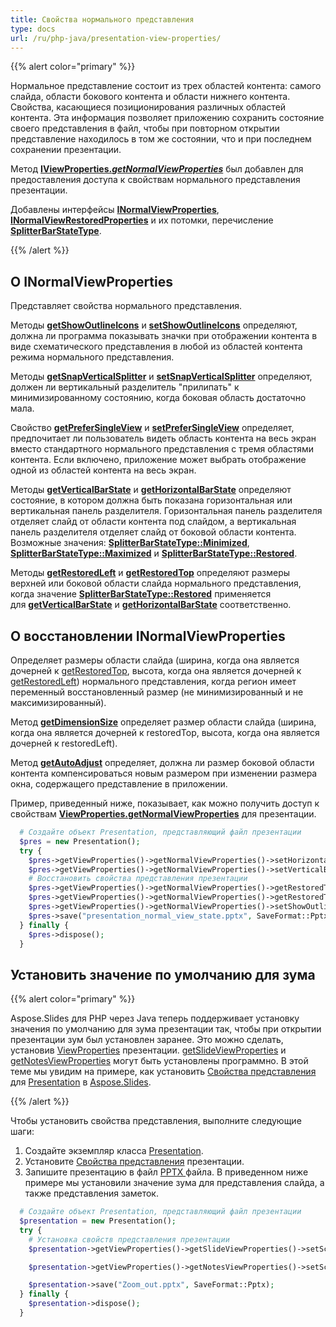 ```yaml
---
title: Свойства нормального представления
type: docs
url: /ru/php-java/presentation-view-properties/
---
```


{{% alert color="primary" %}} 

Нормальное представление состоит из трех областей контента: самого слайда, области бокового контента и области нижнего контента. Свойства, касающиеся позиционирования различных областей контента. Эта информация позволяет приложению сохранить состояние своего представления в файл, чтобы при повторном открытии представление находилось в том же состоянии, что и при последнем сохранении презентации.

Метод [**IViewProperties.*getNormalViewProperties***](https://reference.aspose.com/slides/php-java/aspose.slides/IViewProperties#getNormalViewProperties--) был добавлен для предоставления доступа к свойствам нормального представления презентации. 

Добавлены интерфейсы [**INormalViewProperties**](https://reference.aspose.com/slides/php-java/aspose.slides/INormalViewProperties), [**INormalViewRestoredProperties**](https://reference.aspose.com/slides/php-java/aspose.slides/INormalViewRestoredProperties) и их потомки, перечисление [**SplitterBarStateType**](https://reference.aspose.com/slides/php-java/aspose.slides/SplitterBarStateType).

{{% /alert %}} 


## **О INormalViewProperties** #
Представляет свойства нормального представления.

Методы [**getShowOutlineIcons**](https://reference.aspose.com/slides/php-java/aspose.slides/INormalViewProperties#getShowOutlineIcons--) и [**setShowOutlineIcons**](https://reference.aspose.com/slides/php-java/aspose.slides/INormalViewProperties#setShowOutlineIcons-boolean-) определяют, должна ли программа показывать значки при отображении контента в виде схематического представления в любой из областей контента режима нормального представления.

Методы [**getSnapVerticalSplitter**](https://reference.aspose.com/slides/php-java/aspose.slides/INormalViewProperties#getSnapVerticalSplitter--) и [**setSnapVerticalSplitter**](https://reference.aspose.com/slides/php-java/aspose.slides/INormalViewProperties#setSnapVerticalSplitter-boolean-) определяют, должен ли вертикальный разделитель "прилипать" к минимизированному состоянию, когда боковая область достаточно мала.

Свойство [**getPreferSingleView**](https://reference.aspose.com/slides/php-java/aspose.slides/INormalViewProperties#getPreferSingleView--) и [**setPreferSingleView**](https://reference.aspose.com/slides/php-java/aspose.slides/INormalViewProperties#setPreferSingleView-boolean-) определяет, предпочитает ли пользователь видеть область контента на весь экран вместо стандартного нормального представления с тремя областями контента. Если включено, приложение может выбрать отображение одной из областей контента на весь экран.

Методы [**getVerticalBarState**](https://reference.aspose.com/slides/php-java/aspose.slides/INormalViewProperties#getVerticalBarState--) и [**getHorizontalBarState**](https://reference.aspose.com/slides/php-java/aspose.slides/INormalViewProperties#getHorizontalBarState--) определяют состояние, в котором должна быть показана горизонтальная или вертикальная панель разделителя. Горизонтальная панель разделителя отделяет слайд от области контента под слайдом, а вертикальная панель разделителя отделяет слайд от боковой области контента. Возможные значения: [**SplitterBarStateType::Minimized**](https://reference.aspose.com/slides/php-java/aspose.slides/SplitterBarStateType#Minimized), [**SplitterBarStateType::Maximized**](https://reference.aspose.com/slides/php-java/aspose.slides/SplitterBarStateType#Maximized) и [**SplitterBarStateType::Restored**](https://reference.aspose.com/slides/php-java/aspose.slides/SplitterBarStateType#Restored).

Методы [**getRestoredLeft**](https://reference.aspose.com/slides/php-java/aspose.slides/INormalViewProperties#getRestoredLeft--) и [**getRestoredTop**](https://reference.aspose.com/slides/php-java/aspose.slides/INormalViewProperties#getRestoredTop--) определяют размеры верхней или боковой области слайда нормального представления, когда значение [**SplitterBarStateType::Restored**](https://reference.aspose.com/slides/php-java/aspose.slides/SplitterBarStateType#Restored) применяется для [**getVerticalBarState**](https://reference.aspose.com/slides/php-java/aspose.slides/INormalViewProperties#getVerticalBarState--) и [**getHorizontalBarState**](https://reference.aspose.com/slides/php-java/aspose.slides/INormalViewProperties#getHorizontalBarState--) соответственно.


## **О восстановлении INormalViewProperties** 
Определяет размеры области слайда (ширина, когда она является дочерней к [getRestoredTop](https://reference.aspose.com/slides/php-java/aspose.slides/INormalViewProperties#getRestoredTop--), высота, когда она является дочерней к [getRestoredLeft](https://reference.aspose.com/slides/php-java/aspose.slides/INormalViewProperties#getRestoredLeft--)) нормального представления, когда регион имеет переменный восстановленный размер (не минимизированный и не максимизированный). 

Метод [**getDimensionSize**](https://reference.aspose.com/slides/php-java/aspose.slides/INormalViewRestoredProperties#getDimensionSize--) определяет размер области слайда (ширина, когда она является дочерней к restoredTop, высота, когда она является дочерней к restoredLeft).

Метод [**getAutoAdjust**](https://reference.aspose.com/slides/php-java/aspose.slides/INormalViewRestoredProperties#getAutoAdjust--) определяет, должна ли размер боковой области контента компенсироваться новым размером при изменении размера окна, содержащего представление в приложении.

Пример, приведенный ниже, показывает, как можно получить доступ к свойствам [**ViewProperties.getNormalViewProperties**](https://reference.aspose.com/slides/php-java/aspose.slides/ViewProperties#getNormalViewProperties--) для презентации.

```php
  # Создайте объект Presentation, представляющий файл презентации
  $pres = new Presentation();
  try {
    $pres->getViewProperties()->getNormalViewProperties()->setHorizontalBarState(SplitterBarStateType::Restored);
    $pres->getViewProperties()->getNormalViewProperties()->setVerticalBarState(SplitterBarStateType::Maximized);
    # Восстановить свойства представления презентации
    $pres->getViewProperties()->getNormalViewProperties()->getRestoredTop()->setAutoAdjust(true);
    $pres->getViewProperties()->getNormalViewProperties()->getRestoredTop()->setDimensionSize(80);
    $pres->getViewProperties()->getNormalViewProperties()->setShowOutlineIcons(true);
    $pres->save("presentation_normal_view_state.pptx", SaveFormat::Pptx);
  } finally {
    $pres->dispose();
  }
```

## **Установить значение по умолчанию для зума**
{{% alert color="primary" %}} 

Aspose.Slides для PHP через Java теперь поддерживает установку значения по умолчанию для зума презентации так, чтобы при открытии презентации зум был установлен заранее. Это можно сделать, установив [ViewProperties](https://reference.aspose.com/slides/php-java/aspose.slides/ViewProperties) презентации. [getSlideViewProperties](https://reference.aspose.com/slides/php-java/aspose.slides/ViewProperties#getSlideViewProperties--) и [getNotesViewProperties](https://reference.aspose.com/slides/php-java/aspose.slides/ViewProperties#getNotesViewProperties--) могут быть установлены программно. В этой теме мы увидим на примере, как установить [Свойства представления](https://reference.aspose.com/slides/php-java/aspose.slides/ViewProperties) для [Presentation](https://reference.aspose.com/slides/php-java/aspose.slides/presentation) в [Aspose.Slides](/slides/ru/).

{{% /alert %}} 

Чтобы установить свойства представления, выполните следующие шаги:

1. Создайте экземпляр класса [Presentation](https://reference.aspose.com/slides/php-java/aspose.slides/presentation).
1. Установите [Свойства представления](https://reference.aspose.com/slides/php-java/aspose.slides/ViewProperties) презентации.
1. Запишите презентацию в файл [PPTX ](https://docs.fileformat.com/presentation/pptx/)файла.
   В приведенном ниже примере мы установили значение зума для представления слайда, а также представления заметок.

```php
  # Создайте объект Presentation, представляющий файл презентации
  $presentation = new Presentation();
  try {
    # Установка свойств представления презентации
    $presentation->getViewProperties()->getSlideViewProperties()->setScale(100);// Значение зума в процентах для представления слайда

    $presentation->getViewProperties()->getNotesViewProperties()->setScale(100);// Значение зума в процентах для представления заметок

    $presentation->save("Zoom_out.pptx", SaveFormat::Pptx);
  } finally {
    $presentation->dispose();
  }
```